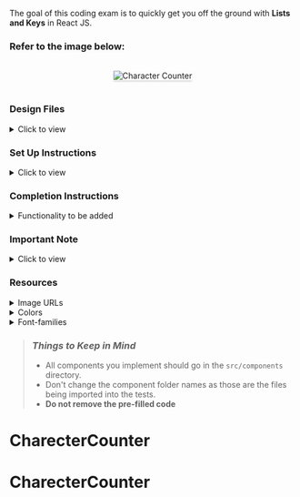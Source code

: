 The goal of this coding exam is to quickly get you off the ground with **Lists and Keys** in React JS.

### Refer to the image below:

<br/>
<div style="text-align: center;">
    <img src="https://assets.ccbp.in/frontend/content/react-js/character-counter-output.gif" alt="Character Counter" style="max-width:70%;box-shadow:0 2.8px 2.2px rgba(0, 0, 0, 0.12)">
</div>
<br/>

### Design Files

<details>
<summary>Click to view</summary>

- [Medium (Size >= 768px), Large (Size >= 992px) and Extra Large (Size >= 1200px) - No User Inputs View](https://assets.ccbp.in/frontend/content/react-js/character-counter-no-user-inputs-lg-output.png)
- [Medium (Size >= 768px), Large (Size >= 992px) and Extra Large (Size >= 1200px)](https://assets.ccbp.in/frontend/content/react-js/character-counter-lg-output.png)

</details>

### Set Up Instructions

<details>
<summary>Click to view</summary>

- Download dependencies by running `npm install`
- Start up the app using `npm start`
</details>

### Completion Instructions

<details>
<summary>Functionality to be added</summary>
<br/>

The app must have the following functionalities

- Initially, the value of the user input element should be empty and [No User Inputs View](https://assets.ccbp.in/frontend/content/react-js/character-counter-no-user-inputs-lg-output.png) should be displayed.
- When a non-empty value is provided in the user input element and the **Add** button is clicked,
  - A new user input item should be added to the list of user inputs.
  - The count of characters of the value provided in the user input element should be displayed.
  - The value inside the user input element should be updated to its initial value.

</details>

### Important Note

<details>
<summary>Click to view</summary>

<br/>

**The following instruction is required for the tests to pass**

- Use the `uuid` package to generate the unique id.

</details>

### Resources

<details>
<summary>Image URLs</summary>

- https://assets.ccbp.in/frontend/react-js/no-user-inputs-img.png alt should be **no user inputs**

</details>

<details>
<summary>Colors</summary>

<br/>

<div style="background-color: #ffc533; width: 150px; padding: 10px; color: black">Hex: #ffc533</div>
<div style="background-color: #334155; width: 150px; padding: 10px; color: white">Hex: #334155</div>
<div style="background-color: #0f172a; width: 150px; padding: 10px; color: white">Hex: #0f172a</div>
<div style="background-color: #ffbf1f; width: 150px; padding: 10px; color: black">Hex: #ffbf1f</div>
<div style="background-color: #272c47; width: 150px; padding: 10px; color: white">Hex: #272c47</div>
<div style="background-color: #ffffff; width: 150px; padding: 10px; color: black">Hex: #ffffff</div>
<div style="background-color: #475569; width: 150px; padding: 10px; color: white">Hex: #475569</div>
<div style="background-color: #1e293b; width: 150px; padding: 10px; color: white">Hex: #1e293b</div>

</details>

<details>
<summary>Font-families</summary>

- Roboto

</details>

> ### _Things to Keep in Mind_
>
> - All components you implement should go in the `src/components` directory.
> - Don't change the component folder names as those are the files being imported into the tests.
> - **Do not remove the pre-filled code**
# CharecterCounter
# CharecterCounter
